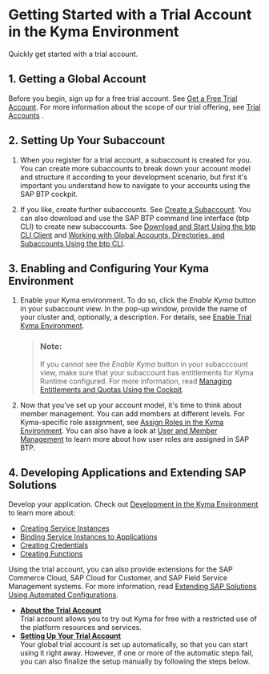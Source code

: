 <!-- loioccb83c700e8d4bb8aa545d7307b8b08a -->

# Getting Started with a Trial Account in the Kyma Environment

Quickly get started with a trial account.



<a name="loioccb83c700e8d4bb8aa545d7307b8b08a__section_qfy_ppd_1nb"/>

## 1. Getting a Global Account

Before you begin, sign up for a free trial account. See [Get a Free Trial Account](Getting_a_Global_Account_d61c281.md#loio42e7e54590424e65969fced1acd47694). For more information about the scope of our trial offering, see [Trial Accounts](../10-concepts/Trial_Accounts_046f127.md) .



<a name="loioccb83c700e8d4bb8aa545d7307b8b08a__section_q11_k12_1nb"/>

## 2. Setting Up Your Subaccount

1.  When you register for a trial account, a subaccount is created for you. You can create more subaccounts to break down your account model and structure it according to your development scenario, but first it's important you understand how to navigate to your accounts using the SAP BTP cockpit.

2.  If you like, create further subaccounts. See [Create a Subaccount](../50-administration-and-ops/Create_a_Subaccount_05280a1.md). You can also download and use the SAP BTP command line interface \(btp CLI\) to create new subaccounts. See [Download and Start Using the btp CLI Client](../50-administration-and-ops/Download_and_Start_Using_the_btp_CLI_Client_8a8f17f.md) and [Working with Global Accounts, Directories, and Subaccounts Using the btp CLI](../50-administration-and-ops/Working_with_Global_Accounts,_Directories,_and_Subaccounts_Using_the_btp_CLI_85a683e.md).




<a name="loioccb83c700e8d4bb8aa545d7307b8b08a__section_v45_jb2_1nb"/>

## 3. Enabling and Configuring Your Kyma Environment

1.  Enable your Kyma environment. To do so, click the *Enable Kyma* button in your subaccount view. In the pop-up window, provide the name of your cluster and, optionally, a description. For details, see [Enable Trial Kyma Environment](Setting_Up_Your_Trial_Account_57074a0.md#loio6313afa84b8940f7963ceec0bb236780).

    > ### Note:  
    > If you cannot see the *Enable Kyma* button in your subacccount view, make sure that your subaccount has entitlements for Kyma Runtime configured. For more information, read [Managing Entitlements and Quotas Using the Cockpit](../50-administration-and-ops/Managing_Entitlements_and_Quotas_Using_the_Cockpit_c824874.md).

2.  Now that you've set up your account model, it's time to think about member management. You can add members at different levels. For Kyma-specific role assignment, see [Assign Roles in the Kyma Environment](../50-administration-and-ops/Assign_Roles_in_the_Kyma_Environment_148ae38.md). You can also have a look at [User and Member Management](../10-concepts/User_and_Member_Management_cc1c676.md) to learn more about how user roles are assigned in SAP BTP.



<a name="loioccb83c700e8d4bb8aa545d7307b8b08a__section_kx5_hc2_1nb"/>

## 4. Developing Applications and Extending SAP Solutions

Develop your application. Check out [Development in the Kyma Environment](../30-development/Development_in_the_Kyma_Environment_606ec61.md) to learn more about:

-   [Creating Service Instances](../30-development/Creating_Service_Instances_979735b.md)
-   [Binding Service Instances to Applications](../30-development/Binding_Service_Instances_to_Applications_d1aa23c.md)
-   [Creating Credentials](../30-development/Creating_Credentials_945498c.md)
-   [Creating Functions](../30-development/Creating_Functions_fe4ba5b.md)

Using the trial account, you can also provide extensions for the SAP Commerce Cloud, SAP Cloud for Customer, and SAP Field Service Management systems. For more information, read [Extending SAP Solutions Using Automated Configurations](../40-extensions/Extending_SAP_Solutions_Using_Automated_Configurations_346864d.md).

-   **[About the Trial Account](About_the_Trial_Account_c4fff0f.md "Trial account allows you to try out Kyma for free with a restricted use of the platform
		resources and services.")**  
Trial account allows you to try out Kyma for free with a restricted use of the platform resources and services.
-   **[Setting Up Your Trial Account](Setting_Up_Your_Trial_Account_57074a0.md#loio57074a0ee7244880b0dfa0563e1de3a8 "Your global trial account is set up automatically, so that you can start using it right
		away. However, if one or more of the automatic steps fail, you can also finalize the setup
		manually by following the steps below.")**  
Your global trial account is set up automatically, so that you can start using it right away. However, if one or more of the automatic steps fail, you can also finalize the setup manually by following the steps below.

